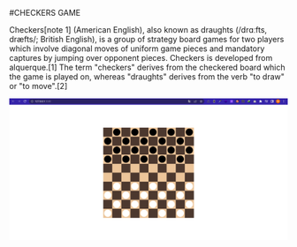 #CHECKERS GAME

Checkers[note 1] (American English), also known as draughts (/drɑːfts, dræfts/; British English), is a group of strategy board games for two players which involve diagonal moves of uniform game pieces and mandatory captures by jumping over opponent pieces. Checkers is developed from alquerque.[1] The term "checkers" derives from the checkered board which the game is played on, whereas "draughts" derives from the verb "to draw" or "to move".[2]

<img src="img/board.PNG">
